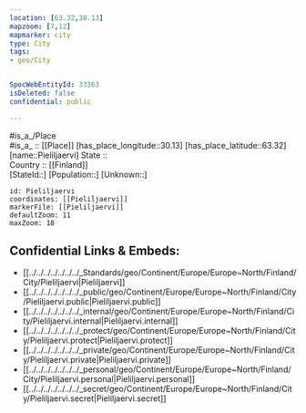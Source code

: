 ```yaml
---
location: [63.32,30.13] 
mapzoom: [7,12] 
mapmarker: city 
type: City
tags:
- geo/City


SpocWebEntityId: 33363
isDeleted: false
confidential: public

---
```

#is_a_/Place  
#is_a_ :: [[Place]] 
[has_place_longitude::30.13] 
[has_place_latitude::63.32] 
[name::Pieliljaervi] 
State ::  
Country :: [[Finland]]  
[StateId::] 
[Population::] 
[Unknown::] 


```leaflet
id: Pieliljaervi
coordinates: [[Pieliljaervi]] 
markerFile: [[Pieliljaervi]] 
defaultZoom: 11 
maxZoom: 18
```


## Confidential Links & Embeds: 
- [[../../../../../../../_Standards/geo/Continent/Europe/Europe~North/Finland/City/Pieliljaervi|Pieliljaervi]] 
- [[../../../../../../../_public/geo/Continent/Europe/Europe~North/Finland/City/Pieliljaervi.public|Pieliljaervi.public]] 
- [[../../../../../../../_internal/geo/Continent/Europe/Europe~North/Finland/City/Pieliljaervi.internal|Pieliljaervi.internal]] 
- [[../../../../../../../_protect/geo/Continent/Europe/Europe~North/Finland/City/Pieliljaervi.protect|Pieliljaervi.protect]] 
- [[../../../../../../../_private/geo/Continent/Europe/Europe~North/Finland/City/Pieliljaervi.private|Pieliljaervi.private]] 
- [[../../../../../../../_personal/geo/Continent/Europe/Europe~North/Finland/City/Pieliljaervi.personal|Pieliljaervi.personal]] 
- [[../../../../../../../_secret/geo/Continent/Europe/Europe~North/Finland/City/Pieliljaervi.secret|Pieliljaervi.secret]] 
